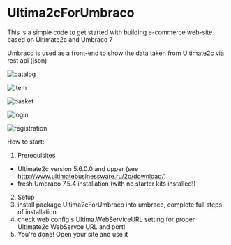 # Ultima2cForUmbraco

This is a simple code to get started with building e-commerce web-site based on Ultimate2c and Umbraco 7

Umbraco is used as a front-end to show the data taken from Ultimate2c via rest api (json)

![catalog](https://snag.gy/GPuznF.jpg)

![item](https://snag.gy/A3QJmv.jpg)

![basket](https://snag.gy/A8KbHy.jpg)

![login](https://snag.gy/3v4GJo.jpg)

![registration](https://snag.gy/YoaUi4.jpg)


How to start:

1. Prerequisites
  - Ultimate2c version 5.6.0.0 and upper (see http://www.ultimatebusinessware.ru/2c/download/)
  - fresh Umbraco 7.5.4 installation (with no starter kits installed!)
2. Setup
  1. install package Ultima2cForUmbraco into umbraco, complete full steps of installation 
  2. check web.config's Ultima.WebServiceURL setting for proper Ultimate2c WebServce URL and port!
3. You're done! Open your site and use it

